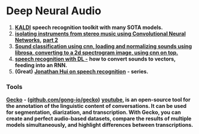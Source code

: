 # Deep Neural Audio

1. [**KALDI**](https://kaldi-asr.org/models.html) **speech recognition toolkit with many SOTA models.** 
2. [**isolating instruments from stereo music using Convolutional Neural Networks**](https://towardsdatascience.com/audio-ai-isolating-vocals-from-stereo-music-using-convolutional-neural-networks-210532383785)**,** [**part 2**](https://towardsdatascience.com/audio-ai-isolating-instruments-from-stereo-music-using-convolutional-neural-networks-584ababf69de)
3. [**Sound classification using cnn, loading and normalizing sounds using librosa, converting to a 2d spectrogram image, using cnn on top.**](https://medium.com/@mikesmales/sound-classification-using-deep-learning-8bc2aa1990b7)
4. [**speech recognition with DL -**](https://medium.com/@ageitgey/machine-learning-is-fun-part-6-how-to-do-speech-recognition-with-deep-learning-28293c162f7a) **how to convert sounds to vectors, feeding into an RNN.**
5. **\(Great\)** [**Jonathan Hui on speech recognition**](https://medium.com/@jonathan_hui/speech-recognition-series-71fd6784551a) **- series.**

### **Tools**

[**Gecko**](https://medium.com/gong-tech-blog/introducing-gecko-an-open-source-solution-for-effective-annotation-of-conversations-2ecec0909941) **-  \(**[**github.com/gong-io/gecko**](https://github.com/gong-io/gecko)**\)** [**youtube**](https://www.youtube.com/watch?v=CBYA0YC1NBI)**, is an open-source tool for the annotation of the linguistic content of conversations. It can be used for segmentation, diarization, and transcription. With Gecko, you can create and perfect audio-based datasets, compare the results of multiple models simultaneously, and highlight differences between transcriptions.**

